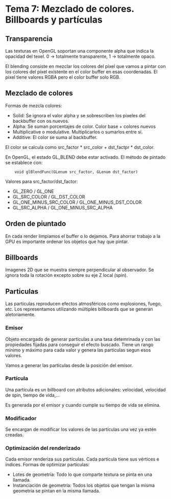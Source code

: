# Tema 7: Mezclado de colores. Billboards y partículas
## Transparencia

Las texturas en OpenGL soportan una componente alpha que indica la opacidad del texel. 0 -> totalmente transparente, 1 -> totalmente opaco.

El blending consiste en mezclar los colores del píxel que vamos a pintar con los colores del píxel existente en el color buffer
en esas coordenadas. El pixel tiene valores RGBA pero el color buffer solo RGB.

## Mezclado de colores

Formas de mezcla colores:

- Solid: Se ignora el valor alpha y se sobrescriben los pixeles del backbuffer con os nuevos.
- Alpha: Se suman porcentajes de color. Color base + colores nuevos
- Multiplicative o modulative. Multiplicarlos o sumarlos entre sí.
- Additive: El color se suma al backbuffer.

El color se calcula como src_factor * src_color + dst_factpr * dst_color.

En OpenGL, el estado GL_BLEND debe estar activado. El método de pintado se establece con:
	
		void glBlendFunc(GLenum src_factor, GLenum dst_factor)

Valores para src_factor/dst_factor:
- GL_ZERO / GL_ONE
- GL_SRC_COLOR / GL_DST_COLOR
- GL_ONE_MINUS_SRC_COLOR / GL_ONE_MINUS_DST_COLOR
- GL_SRC_ALPHA / GL_ONE_MINUS_SRC_ALPHA


## Orden de piuntado

En cada render limpiamos el buffer o lo dejamos. Para ahorrar trabajo a la GPU es importante ordenar los objetos que hay que pintar. 

## Billboards

Imagenes 2D que se muestra siempre perpendicular al observador. Se ignora toda la rotación excepto sobre su eje Z local (spin). 

## Particulas

Las particulas reproducen efectos atmosféricos como explosiones, fuego, etc. Los representamos utilizando múltiples billboards que se generan aletoriamente.

### Emisor

Objeto encargado de generar partículas a una tasa detemrinada y con las propiedades fijadas para conseguir el efecto buscado. Tiene un rango mínimo y máximo para cada valor y genera las partículas segun esos valores.

Vamos a generar las partículas desde la posición del emisor.

### Partícula

Una partícula es un billboard con atributos adicionales: velocidad, velocidad de spin, tiempo de vida,...

Es generada por el emisor y cuando cumple su tiempo de vida se elimina.

### Modificador

Se encargan de modificar los valores de las partículas una vez ya estén creadas.

### Optimización del renderizado

Cada emisor renderiza sus partículas. Cada partícula tiene sus vértices e índices. Formas de optimizar partículas:
- Lotes de geometría: Todo lo que comparte textura se pinta en una llamada.
- Instanciación de geometría: Todos los objetos que tengan la misma geometría se pintan en la misma llamada.